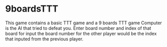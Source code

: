 # 9boardsTTT

This game contains a basic TTT game and a 9 boards TTT game
Computer is the AI that tried to defeat you.
Enter board number and index of that board for input
the board number for the other player would be the index that inputed from the previous player.
